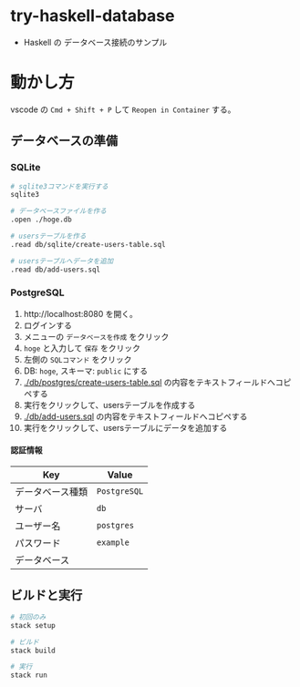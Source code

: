 # try-haskell-database

- Haskell の データベース接続のサンプル


# 動かし方

vscode の `Cmd + Shift + P` して `Reopen in Container` する。

## データベースの準備

### SQLite

```bash
# sqlite3コマンドを実行する
sqlite3

# データベースファイルを作る
.open ./hoge.db

# usersテーブルを作る
.read db/sqlite/create-users-table.sql

# usersテーブルへデータを追加
.read db/add-users.sql
```

### PostgreSQL

1. http://localhost:8080 を開く。
2. ログインする
3. メニューの `データベースを作成` をクリック
4. `hoge` と入力して `保存` をクリック
5. 左側の `SQLコマンド` をクリック
6. DB: `hoge`, スキーマ: `public` にする
7. [./db/postgres/create-users-table.sql](./db/postgres/create-users-table.sql) の内容をテキストフィールドへコピペする
8. 実行をクリックして、usersテーブルを作成する
9. [./db/add-users.sql](./db/add-users.sql) の内容をテキストフィールドへコピペする
10. 実行をクリックして、usersテーブルにデータを追加する


#### 認証情報
| Key | Value |
| ---- | ---- |
| データベース種類 | `PostgreSQL` |
| サーバ | `db` |
| ユーザー名 | `postgres` |
| パスワード | `example` |
| データベース | |

## ビルドと実行

```bash
# 初回のみ
stack setup

# ビルド
stack build

# 実行
stack run
```

